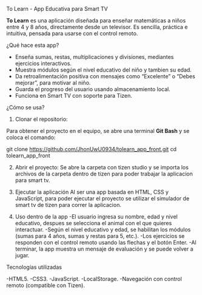 To Learn - App Educativa para Smart TV

**To Learn** es una aplicación diseñada para enseñar matemáticas a niños entre 4 y 8 años, directamente desde un televisor. Es sencilla, práctica e intuitiva, pensada para usarse con el control remoto.

¿Qué hace esta app?

- Enseña sumas, restas, multiplicaciones y divisiones, mediantes ejercicios interactivos.
- Muestra módulos según el nivel educativo del niño y tambien su edad.
- Da retroalimentación positiva con mensajes como “Excelente” o “Debes mejorar”, para motivar al niño.
- Guarda el progreso del usuario usando almacenamiento local.
- Funciona en Smart TV con soporte para Tizen.

¿Cómo se usa?

1. Clonar el repositorio:

Para obtener el proyecto en el equipo, se abre una terminal **Git Bash** y se coloca el comando:

git clone https://github.com/JhonUwU0934/tolearn_app_front.git
cd tolearn_app_front

2. Abrir el proyecto:
Se abre la carpeta con tizen studio y se importa los archivos de la carpeta dentro de tizen para poder trabajar la aplicacion para smart tv.

3. Ejecutar la aplicación
Al ser una app basada en HTML, CSS y JavaScript, para poder ejecutar el proyecto se utilizar el simulador de smart tv de tizen para correr la aplicacion.

4. Uso dentro de la app
-El usuario ingresa su nombre, edad y nivel educativo, despues se selecciona el animal con el que quieres interactuar.
-Según el nivel educativo y edad, se habilitan los módulos (sumas para 4 años, sumas y restas para 5, etc.).
-Los ejercicios se responden con el control remoto usando las flechas y el botón Enter.
-Al terminar, la app muestra un mensaje de evaluación y se puede volver a jugar.

Tecnologías utilizadas

-HTML5.
-CSS3.
-JavaScript.
-LocalStorage.
-Navegación con control remoto (compatible con Tizen).

